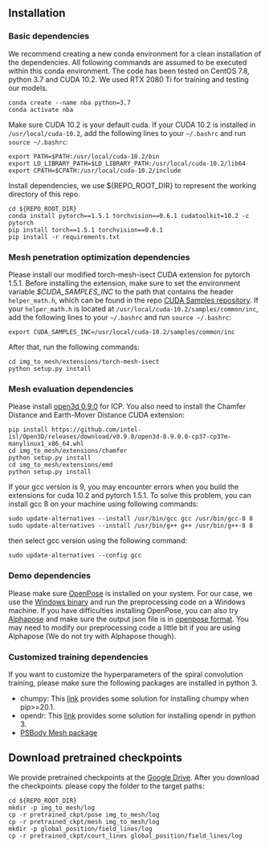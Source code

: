 ## Installation
### Basic dependencies
We recommend creating a new conda environment for a clean installation of the dependencies. All following commands are assumed to be executed within this conda environment. The code has been tested on CentOS 7.8, python 3.7 and CUDA 10.2. We used RTX 2080 Ti for training and testing our models.

```
conda create --name nba python=3.7
conda activate nba
```
Make sure CUDA 10.2 is your default cuda. If your CUDA 10.2 is installed in `/usr/local/cuda-10.2`, add the following lines to your `~/.bashrc` and run `source ~/.bashrc`:
```
export PATH=$PATH:/usr/local/cuda-10.2/bin
export LD_LIBRARY_PATH=$LD_LIBRARY_PATH:/usr/local/cuda-10.2/lib64
export CPATH=$CPATH:/usr/local/cuda-10.2/include
``` 

Install dependencies, we use ${REPO_ROOT_DIR} to represent the working directory of this repo.
```
cd ${REPO_ROOT_DIR}
conda install pytorch==1.5.1 torchvision==0.6.1 cudatoolkit=10.2 -c pytorch
pip install torch==1.5.1 torchvision==0.6.1
pip install -r requirements.txt
```

### Mesh penetration optimization dependencies
Please install our modified torch-mesh-isect CUDA extension for pytorch 1.5.1. Before installing the extension, make sure to set the environment variable *$CUDA_SAMPLES_INC* to the path that contains the header `helper_math.h`, which can be found in the repo [CUDA Samples repository](https://github.com/NVIDIA/cuda-samples). If your `helper_math.h` is located at `/usr/local/cuda-10.2/samples/common/inc`, add the following lines to your `~/.bashrc` and run `source ~/.bashrc`: 
```
export CUDA_SAMPLES_INC=/usr/local/cuda-10.2/samples/common/inc
```
After that, run the following commands:
```
cd img_to_mesh/extensions/torch-mesh-isect
python setup.py install
```

### Mesh evaluation dependencies
Please install [open3d 0.9.0](http://www.open3d.org/) for ICP. You also need to install the Chamfer Distance and Earth-Mover Distance CUDA extension:
```
pip install https://github.com/intel-isl/Open3D/releases/download/v0.9.0/open3d-0.9.0.0-cp37-cp37m-manylinux1_x86_64.whl
cd img_to_mesh/extensions/chamfer
python setup.py install
cd img_to_mesh/extensions/emd
python setup.py install
```
If your gcc version is 9, you may encounter errors when you build the extensions for cuda 10.2 and pytorch 1.5.1. To solve this problem, you can install gcc 8 on your machine using following commands:
```
sudo update-alternatives --install /usr/bin/gcc gcc /usr/bin/gcc-8 8
sudo update-alternatives --install /usr/bin/g++ g++ /usr/bin/g++-8 8
```
then select gcc version using the following command:
```
sudo update-alternatives --config gcc
```

### Demo dependencies
Please make sure [OpenPose](https://github.com/CMU-Perceptual-Computing-Lab/openpose) is installed on your system. For our case, we use the [Windows binary](https://github.com/CMU-Perceptual-Computing-Lab/openpose/releases/tag/v1.5.1) and run the preprocessing code on a Windows machine. If you have difficulties installing OpenPose, you can also try [Alphapose](https://github.com/MVIG-SJTU/AlphaPose) and make sure the output json file is in [openpose format](https://github.com/MVIG-SJTU/AlphaPose/blob/master/docs/output.md). You may need to modify our preprocessing code a little bit if you are using Alphapose (We do not try with Alphapose though).

### Customized training dependencies
If you want to customize the hyperparameters of the spiral convolution training, please make sure the following packages are installed in python 3. 
- chumpy: This [link](https://github.com/mattloper/chumpy/issues/40) provides some solution for installing chumpy when pip>=20.1.
- opendr: This [link](https://github.com/mattloper/opendr/issues/19) provides some solution for installing opendr in python 3.
- [PSBody Mesh package](https://github.com/MPI-IS/mesh)

## Download pretrained checkpoints
We provide pretrained checkpoints at the [Google Drive](https://drive.google.com/drive/folders/1p7aJqogONpCVvR4gCEpgz_kOzEqnuym7?usp=sharing). After you download the checkpoints. please copy the folder to the target paths:
```
cd ${REPO_ROOT_DIR}
mkdir -p img_to_mesh/log
cp -r pretrained_ckpt/pose img_to_mesh/log
cp -r pretrained_ckpt/mesh img_to_mesh/log
mkdir -p global_position/field_lines/log
cp -r pretrained_ckpt/court_lines global_position/field_lines/log
```
